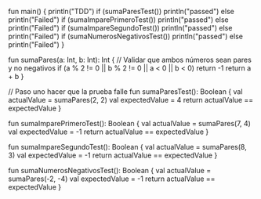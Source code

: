 fun main() {
    println("TDD")
    if (sumaParesTest()) println("passed") else println("Failed")
    if (sumaImparePrimeroTest()) println("passed") else println("Failed")
    if (sumaImpareSegundoTest()) println("passed") else println("Failed")
    if (sumaNumerosNegativosTest()) println("passed") else println("Failed")
}

fun sumaPares(a: Int, b: Int): Int {
    // Validar que ambos números sean pares y no negativos
    if (a % 2 != 0 || b % 2 != 0 || a < 0 || b < 0) return -1
    return a + b
}

// Paso uno hacer que la prueba falle
fun sumaParesTest(): Boolean {
    val actualValue = sumaPares(2, 2)
    val expectedValue = 4
    return actualValue == expectedValue
}

fun sumaImparePrimeroTest(): Boolean {
    val actualValue = sumaPares(7, 4)
    val expectedValue = -1
    return actualValue == expectedValue
}

fun sumaImpareSegundoTest(): Boolean {
    val actualValue = sumaPares(8, 3)
    val expectedValue = -1
    return actualValue == expectedValue
}

fun sumaNumerosNegativosTest(): Boolean {
    val actualValue = sumaPares(-2, -4)
    val expectedValue = -1
    return actualValue == expectedValue
}
